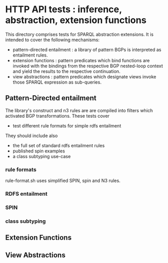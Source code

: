 # HTTP API tests : inference, abstraction, extension functions

This directory comprises tests for SPARQL abstraction extensions.
It is intended to cover the following mechanisms:

- pattern-directed entailment :
  a library of pattern BGPs is interpreted as entailment rules.
- extension functions :
  pattern predicates which bind functions are invoked with the bindings from the
  respective BGP nested-loop context and yield the results to the respective continuation.
- view abstractions :
  pattern predicates which designate views invoke those SPARQL expression as sub-queries.


## Pattern-Directed entailment

The library's construct and n3 rules are are compiled into filters which activated
BGP transformations. These tests cover

- test different rule formats for simple rdfs entailment

They should include also

- the full set of standard rdfs entailment rules
- published spin examples
- a class subtyping use-case

### rule formats

rule-format.sh uses simplified SPIN, spin and N3 rules.

### RDFS entailment

### SPIN

### class subtyping

## Extension Functions

## View Abstractions



